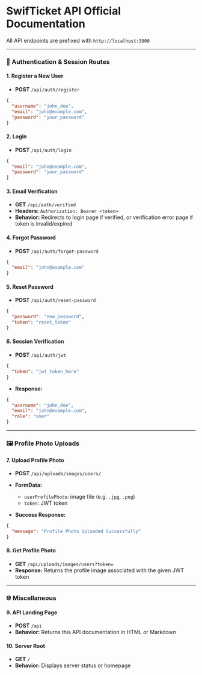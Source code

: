 # SwifTicket API Official Documentation

All API endpoints are prefixed with `http://localhost:3000`

---

### 🔐 Authentication & Session Routes

#### 1. Register a New User
- **POST** `/api/auth/register`
```json
{
  "username": "john_doe",
  "email": "john@example.com",
  "password": "your_password"
}
````

#### 2. Login

* **POST** `/api/auth/login`

```json
{
  "email": "john@example.com",
  "password": "your_password"
}
```

#### 3. Email Verification

* **GET** `/api/auth/verified`
* **Headers:** `Authorization: Bearer <token>`
* **Behavior:** Redirects to login page if verified, or verification error page if token is invalid/expired

#### 4. Forgot Password

* **POST** `/api/auth/forgot-password`

```json
{
  "email": "john@example.com"
}
```

#### 5. Reset Password

* **POST** `/api/auth/reset-password`

```json
{
  "password": "new_password",
  "token": "reset_token"
}
```

#### 6. Session Verification

* **POST** `/api/auth/jwt`

```json
{
  "token": "jwt_token_here"
}
```

* **Response:**

```json
{
  "username": "john_doe",
  "email": "john@example.com",
  "role": "user"
}
```

---

### 🖼️ Profile Photo Uploads

#### 7. Upload Profile Photo

* **POST** `/api/uploads/images/users/`

* **FormData:**

    * `userProfilePhoto`: image file (e.g. `.jpg`, `.png`)
    * `token`: JWT token

* **Success Response:**

```json
{
  "message": "Profile Photo Uploaded Successfully"
}
```

#### 8. Get Profile Photo

* **GET** `/api/uploads/images/users?token=`
* **Response:**
  Returns the profile image associated with the given JWT token

---

### 🌐 Miscellaneous

#### 9. API Landing Page

* **POST** `/api`
* **Behavior:** Returns this API documentation in HTML or Markdown

#### 10. Server Root

* **GET** `/`
* **Behavior:** Displays server status or homepage

```
